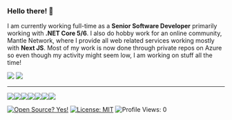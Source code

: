 ### Hello there! 👋

<p>
  I am currently working full-time as a <b>Senior Software Developer</b> primarily working with <b>.NET Core 5/6</b>. I also do hobby work for an online community, Mantle Network, where I provide all web related services working mostly with <b>Next JS</b>. Most of my work is now done through private repos on Azure so even though my activity might seem low, I am working on stuff all the time!
</p>

<p>
  <img src ="https://github-readme-stats.vercel.app/api?username=Scarso327&show_icons=true&hide_border=true&include_all_commits=true&count_private=true&theme=dark">
  <img src ="https://github-readme-stats.vercel.app/api/top-langs/?username=Scarso327&layout=compact&hide_border=true&langs_count=8&theme=dark">
</p>

---

<img src="https://img.shields.io/badge/git%20-%23F05033.svg?&style=for-the-badge&logo=git&logoColor=white"/><img src="https://img.shields.io/badge/c%23%20-%23239120.svg?&style=for-the-badge&logo=c-sharp&logoColor=white"/><img src="https://img.shields.io/badge/html5%20-%23E34F26.svg?&style=for-the-badge&logo=html5&logoColor=white"/><img src="https://img.shields.io/badge/css3%20-%231572B6.svg?&style=for-the-badge&logo=css3&logoColor=white"/><img src="https://img.shields.io/badge/javascript%20-%23323330.svg?&style=for-the-badge&logo=javascript&logoColor=%23F7DF1E"/><img src="https://img.shields.io/badge/python%20-%2314354C.svg?&style=for-the-badge&logo=python&logoColor=white"/><img src="https://img.shields.io/badge/java-%23ED8B00.svg?&style=for-the-badge&logo=java&logoColor=white"/>

[![Open Source? Yes!](https://badgen.net/badge/Open%20Source%20%3F/Yes%21/blue?icon=github)](#)
[![License: MIT](https://img.shields.io/badge/License-MIT-blue.svg)](#)
![Profile Views: 0](https://komarev.com/ghpvc/?username=Scarso327)
